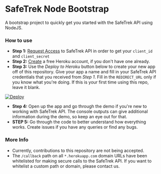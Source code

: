 # SafeTrek Node Bootstrap

A bootstrap project to quickly get you started with the SafeTrek API using NodeJS.

### How to use

 - **Step 1:** [Request Access](https://developers.safetrek.io/) to SafeTrek API in order to get your `client_id` and `client_secret`
 - **Step 2:** [Create](https://www.heroku.com/) a free Heroku account, if you don't have one already.
 - **Step 3:** Use the *Deploy to Heroku* button below to create your new app off of this repository. Give your app a name and fill in your SafeTrek API credentials that you received from *Step 1*. Fill in the `REDIRECT_URL` only if you know what you're doing. If this is your first time using this repo, leave it blank.

[![Deploy](https://www.herokucdn.com/deploy/button.svg)](https://heroku.com/deploy?template=https://github.com/SafeTrek/safetrek-node-bootstrap)

- **Step 4:** Open up the app and go through the demo if you're new to working with SafeTrek API. The console outputs can give additional information during the demo, so keep an eye out for that.
- **STEP 5:** Go through the code to better understand how everything works. Create issues if you have any queries or find any bugs.

### More Info

- Currently, contributions to this repository are not being accepted.
- The `/callback` path on all `*.herokuapp.com` domain URLs have been whitelisted for making secure calls to the SafeTrek API. If you want to whitelist a custom path or domain, please contact us.